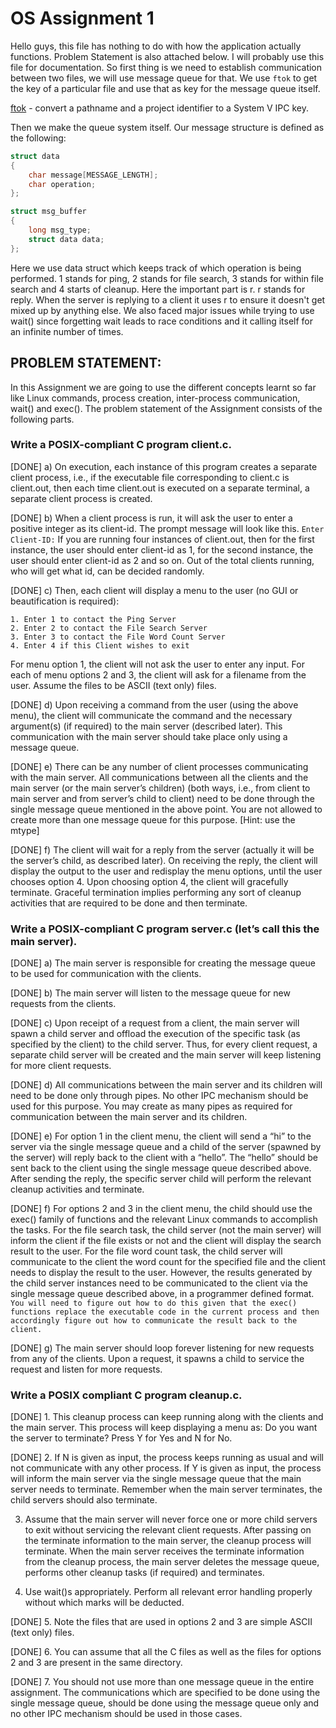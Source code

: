 # OS Assignment 1

Hello guys, this file has nothing to do with how the application actually functions. Problem Statement is also attached below. I will probably use this file for documentation. So first thing is we need to establish communication between two files, we will use message queue for that. We use `ftok` to get the key of a particular file and use that as key for the message queue itself.

[ftok](https://man7.org/linux/man-pages/man3/ftok.3.html) - convert a pathname and a project identifier to a System V IPC key.

Then we make the queue system itself. Our message structure is defined as the following:

```c
struct data
{
    char message[MESSAGE_LENGTH];
    char operation;
};

struct msg_buffer
{
    long msg_type;
    struct data data;
};
```

Here we use data struct which keeps track of which operation is being performed. 1 stands for ping, 2 stands for file search, 3 stands for within file search and 4 starts of cleanup. Here the important part is r. r stands for reply. When the server is replying to a client it uses r to ensure it doesn't get mixed up by anything else. We also faced major issues while trying to use wait() since forgetting wait leads to race conditions and it calling itself for an infinite number of times.

## PROBLEM STATEMENT:

In this Assignment we are going to use the different concepts learnt so far like Linux commands, process creation, inter-process communication, wait() and exec(). The problem statement of the Assignment consists of the following parts.

### Write a POSIX-compliant C program client.c.

[DONE] a) On execution, each instance of this program creates a separate client process,
i.e., if the executable file corresponding to client.c is client.out, then each time
client.out is executed on a separate terminal, a separate client process is
created.

[DONE] b) When a client process is run, it will ask the user to enter a positive integer as its
client-id. The prompt message will look like this.
`Enter Client-ID:`
If you are running four instances of client.out, then for the first instance, the user
should enter client-id as 1, for the second instance, the user should enter client-id
as 2 and so on. Out of the total clients running, who will get what id, can be
decided randomly.

[DONE] c) Then, each client will display a menu to the user (no GUI or beautification is
required):

```
1. Enter 1 to contact the Ping Server
2. Enter 2 to contact the File Search Server
3. Enter 3 to contact the File Word Count Server
4. Enter 4 if this Client wishes to exit
```

For menu option 1, the client will not ask the user to enter any input. For each of
menu options 2 and 3, the client will ask for a filename from the user. Assume the
files to be ASCII (text only) files.

[DONE] d) Upon receiving a command from the user (using the above menu), the client will
communicate the command and the necessary argument(s) (if required) to the
main server (described later). This communication with the main server should
take place only using a message queue.

[DONE] e) There can be any number of client processes communicating with the main
server. All communications between all the clients and the main server (or the
main server’s children) (both ways, i.e., from client to main server and from
server’s child to client) need to be done through the single message queue
mentioned in the above point. You are not allowed to create more than one
message queue for this purpose. [Hint: use the mtype]

[DONE] f) The client will wait for a reply from the server (actually it will be the server’s child,
as described later). On receiving the reply, the client will display the output to the
user and redisplay the menu options, until the user chooses option 4. Upon
choosing option 4, the client will gracefully terminate. Graceful termination implies
performing any sort of cleanup activities that are required to be done and then
terminate.

### Write a POSIX-compliant C program server.c (let’s call this the main server).

[DONE] a) The main server is responsible for creating the message queue to be used for
communication with the clients.

[DONE] b) The main server will listen to the message queue for new requests from the
clients.

[DONE] c) Upon receipt of a request from a client, the main server will spawn a child server
and offload the execution of the specific task (as specified by the client) to the
child server. Thus, for every client request, a separate child server will be created
and the main server will keep listening for more client requests.

[DONE] d) All communications between the main server and its children will need to be done
only through pipes. No other IPC mechanism should be used for this purpose.
You may create as many pipes as required for communication between the main
server and its children.

[DONE] e) For option 1 in the client menu, the client will send a “hi” to the server via the
single message queue and a child of the server (spawned by the server) will
reply back to the client with a “hello”. The “hello” should be sent back to the client
using the single message queue described above. After sending the reply, the
specific server child will perform the relevant cleanup activities and terminate.

[DONE] f) For options 2 and 3 in the client menu, the child should use the exec() family of
functions and the relevant Linux commands to accomplish the tasks. For the file
search task, the child server (not the main server) will inform the client if the file
exists or not and the client will display the search result to the user. For the file
word count task, the child server will communicate to the client the word count for
the specified file and the client needs to display the result to the user. However,
the results generated by the child server instances need to be communicated to
the client via the single message queue described above, in a programmer
defined format. `You will need to figure out how to do this given that the exec()
functions replace the executable code in the current process and then
accordingly figure out how to communicate the result back to the client.`

[DONE] g) The main server should loop forever listening for new requests from any of the
clients. Upon a request, it spawns a child to service the request and listen for
more requests.

### Write a POSIX compliant C program cleanup.c.

[DONE] 1. This cleanup process can keep running along with the clients and the main
server. This process will keep displaying a menu as:
Do you want the server to terminate? Press Y for Yes and N for No.

[DONE] 2. If N is given as input, the process keeps running as usual and will not
communicate with any other process. If Y is given as input, the process will
inform the main server via the single message queue that the main server needs
to terminate. Remember when the main server terminates, the child servers
should also terminate.

3. Assume that the main server will never force one or more
   child servers to exit without servicing the relevant client requests. After passing
   on the terminate information to the main server, the cleanup process will
   terminate. When the main server receives the terminate information from the
   cleanup process, the main server deletes the message queue, performs other
   cleanup tasks (if required) and terminates.

4. Use wait()s appropriately. Perform all relevant error handling properly without which
   marks will be deducted.

[DONE] 5. Note the files that are used in options 2 and 3 are simple ASCII (text only) files.

[DONE] 6. You can assume that all the C files as well as the files for options 2 and 3 are present in
the same directory.

[DONE] 7. You should not use more than one message queue in the entire assignment. The
communications which are specified to be done using the single message queue, should
be done using the message queue only and no other IPC mechanism should be used in
those cases.
